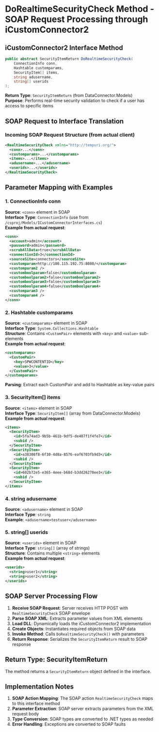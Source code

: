 # DoRealtimeSecurityCheck Method - SOAP Request Processing through iCustomConnector2

## iCustomConnector2 Interface Method
```csharp
public abstract SecurityItemReturn DoRealtimeSecurityCheck(
    ConnectionInfo conn,
    Hashtable customparams,
    SecurityItem[] items,
    string adusername,
    string[] userids
);
```
**Return Type**: `SecurityItemReturn` (from DataConnector.Models)  
**Purpose**: Performs real-time security validation to check if a user has access to specific items

## SOAP Request to Interface Translation

### Incoming SOAP Request Structure (from actual client)
```xml
<RealtimeSecurityCheck xmlns="http://tempuri.org/">
  <conn>...</conn>
  <customparams>...</customparams>
  <items>...</items>
  <adusername>...</adusername>
  <userids>...</userids>
</RealtimeSecurityCheck>
```

## Parameter Mapping with Examples

### 1. ConnectionInfo conn
**Source**: `<conn>` element in SOAP  
**Interface Type**: `ConnectionInfo` (use from `/csproj/Models/ICustomConnectorInterfaces.cs`)  
**Example from actual request**:
```xml
<conn>
  <account>admin</account>
  <password>admin</password>
  <scrubAllData>true</scrubAllData>
  <connectionId>3</connectionId>
  <sourceSite>connectors</sourceSite>
  <customparam>http://100.115.192.75:8080/</customparam>
  <customparam2 />
  <customboolparam>false</customboolparam>
  <customboolparam2>false</customboolparam2>
  <customboolparam3>false</customboolparam3>
  <customboolparam4>false</customboolparam4>
  <customparam3 />
  <customparam4 />
</conn>
```

### 2. Hashtable customparams
**Source**: `<customparams>` element in SOAP  
**Interface Type**: `System.Collections.Hashtable`  
**Structure**: Contains `<CustomPair>` elements with `<key>` and `<value>` sub-elements  
**Example from actual request**:
```xml
<customparams>
  <CustomPair>
    <key>SPWCONTENTID</key>
    <value>3</value>
  </CustomPair>
</customparams>
```
**Parsing**: Extract each CustomPair and add to Hashtable as key-value pairs

### 3. SecurityItem[] items
**Source**: `<items>` element in SOAP  
**Interface Type**: `SecurityItem[]` (array from DataConnector.Models)  
**Example from actual request**:
```xml
<items>
  <SecurityItem>
    <id>5fa74ad3-9b5b-461b-9df5-de407f1f4fe7</id>
    <subid />
  </SecurityItem>
  <SecurityItem>
    <id>a38308f8-6f30-4d8a-8576-eaf6703fb9d3</id>
    <subid />
  </SecurityItem>
  <SecurityItem>
    <id>602b72e5-e365-4eee-b68d-b3dd26270ee3</id>
    <subid />
  </SecurityItem>
</items>
```

### 4. string adusername
**Source**: `<adusername>` element in SOAP  
**Interface Type**: `string`  
**Example**: `<adusername>testuser</adusername>`

### 5. string[] userids
**Source**: `<userids>` element in SOAP  
**Interface Type**: `string[]` (array of strings)  
**Structure**: Contains multiple `<string>` elements  
**Example from actual request**:
```xml
<userids>
  <string>user1</string>
  <string>user2</string>
</userids>
```

## SOAP Server Processing Flow

1. **Receive SOAP Request**: Server receives HTTP POST with `RealtimeSecurityCheck` SOAP envelope
2. **Parse SOAP XML**: Extracts parameter values from XML elements
3. **Load DLL**: Dynamically loads the iCustomConnector2 implementation
4. **Create Objects**: Instantiates required objects from SOAP data
5. **Invoke Method**: Calls `DoRealtimeSecurityCheck()` with parameters
6. **Return Response**: Serializes the `SecurityItemReturn` result to SOAP response

## Return Type: SecurityItemReturn

The method returns a `SecurityItemReturn` object defined in the interface.

## Implementation Notes

1. **SOAP Action Mapping**: The SOAP action `RealtimeSecurityCheck` maps to this interface method
2. **Parameter Extraction**: SOAP server extracts parameters from the XML request body
3. **Type Conversion**: SOAP types are converted to .NET types as needed
4. **Error Handling**: Exceptions are converted to SOAP faults
